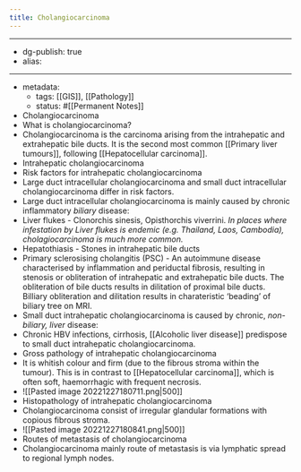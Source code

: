 ```yaml
---
title: Cholangiocarcinoma
---
```


- --
- dg-publish: true
- alias:
- --
- metadata:
	- tags: [[GIS]], [[Pathology]]
	- status: #[[Permanent Notes]]
- Cholangiocarcinoma
- What is cholangiocarcinoma?
- Cholangiocarcinoma is the carcinoma arising from the intrahepatic and extrahepatic bile ducts. It is the second most common [[Primary liver tumours]], following [[Hepatocellular carcinoma]].
- Intrahepatic cholangiocarcinoma
- Risk factors for intrahepatic cholangiocarcinoma
- Large duct intracellular cholangiocarcinoma and small duct intracellular cholangiocarcinoma differ in risk factors.
- Large duct intracellular cholangiocarcinoma is mainly caused by chronic inflammatory *biliary* disease:
- Liver flukes - Clonorchis sinesis, Opisthorchis viverrini. *In places where infestation by Liver flukes is endemic (e.g. Thailand, Laos, Cambodia), cholagiocarcinoma is much more common.*
- Hepatothiasis - Stones in intrahepatic bile ducts
- Primary sclerosising cholangitis (PSC) - An autoimmune disease characterised by inflammation and periductal fibrosis, resulting in stenosis or obliteration of intrahepatic and extrahepatic bile ducts. The obliteration of bile ducts results in dilitation of proximal bile ducts. Billiary obliteration and dilitation results in charateristic ‘beading’ of biliary tree on MRI.
- Small duct intrahepatic cholangiocarcinoma is caused by chronic, *non-biliary, liver* disease:
- Chronic HBV infections, cirrhosis, [[Alcoholic liver disease]] predispose to small duct intrahepatic cholangiocarcinoma.
- Gross pathology of intrahepatic cholangiocarcinoma
- It is whitish colour and firm (due to the fibrous stroma within the tumour). This is in contrast to [[Hepatocellular carcinoma]], which is often soft, haemorrhagic with frequent necrosis.
- ![[Pasted image 20221227180711.png|500]]
- Histopathology of intrahepatic cholangiocarcinoma
- Cholangiocarcinoma consist of irregular glandular formations with copious fibrous stroma.
- ![[Pasted image 20221227180841.png|500]]
- Routes of metastasis of cholangiocarcinoma
- Cholangiocarcinoma mainly route of metastasis is via lymphatic spread to regional lymph nodes.